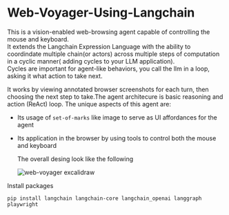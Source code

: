 # Web-Voyager-Using-Langchain
This is a vision-enabled web-browsing agent capable of controlling the mouse and keyboard.<br>
It extends the Langchain Expression Language with the ability to coordindate multiple chain(or actors) across multiple steps of computation in a cyclic manner( adding cycles to your LLM application).<br>
Cycles are important for agent-like behaviors, you call the llm in a loop, asking it what action to take next.

It works by viewing annotated browser screenshots for each turn, then choosing the next step to take.The agent architecure is basic reasoning and action (ReAct) loop. The unique aspects of this  agent are:
- Its usage of ```set-of-marks``` like image to serve as UI affordances for the agent
- Its application in the browser by using tools to control both the mouse and keyboard

  The overall desing look like the following

  ![web-voyager excalidraw](https://github.com/Kevin7744/Web-Voyager-Using-Langchain/assets/105924200/37bb481b-1594-419a-a1dc-f87691e36af1)


Install packages
```
pip install langchain langchain-core langchain_openai langgraph playwright
```

